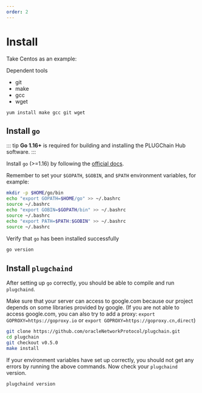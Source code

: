 ```yaml
---
order: 2
---
```


# Install

Take Centos as an example:

Dependent tools
- git
- make
- gcc
- wget

```shell
yum install make gcc git wget
```

## Install `go`

::: tip
**Go 1.16+** is required for building and installing the PLUGChain Hub software.
:::

Install `go` (>=1.16) by following the [official docs](https://golang.org/doc/install). 

Remember to set your `$GOPATH`, `$GOBIN`, and `$PATH` environment variables, for example:

```bash
mkdir -p $HOME/go/bin
echo "export GOPATH=$HOME/go" >> ~/.bashrc
source ~/.bashrc
echo "export GOBIN=$GOPATH/bin" >> ~/.bashrc
source ~/.bashrc
echo "export PATH=$PATH:$GOBIN" >> ~/.bashrc
source ~/.bashrc
```

Verify that `go` has been installed successfully

```bash
go version
```

## Install `plugchaind`

After setting up `go` correctly, you should be able to compile and run `plugchaind`.

Make sure that your server can access to google.com because our project depends on some libraries provided by google. (If you are not able to access google.com, you can also try to add a proxy: `export GOPROXY=https://goproxy.io` or `export GOPROXY=https://goproxy.cn,direct`)

```bash
git clone https://github.com/oracleNetworkProtocol/plugchain.git
cd plugchain
git checkout v0.5.0
make install
```

If your environment variables have set up correctly, you should not get any errors by running the above commands.
Now check your `plugchaind` version.

```bash
plugchaind version
```

